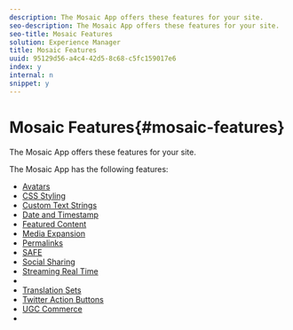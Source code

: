 ```yaml
---
description: The Mosaic App offers these features for your site.
seo-description: The Mosaic App offers these features for your site.
seo-title: Mosaic Features
solution: Experience Manager
title: Mosaic Features
uuid: 95129d56-a4c4-42d5-8c68-c5fc159017e6
index: y
internal: n
snippet: y
---
```


# Mosaic Features{#mosaic-features}

The Mosaic App offers these features for your site.

<a id="section_gfz_zpw_xy"></a>

The Mosaic App has the following features:

* [Avatars](../../c-features-livefyre/c-styling-features/c-avatars.md#c_avatars)
* [CSS Styling](../../c-features-livefyre/c-styling-features/c-css-styling-branding.md#c_css_styling_branding)
* [Custom Text Strings](../../c-features-livefyre/c-custom-text-strings.md#c_custom_text_strings)
* [Date and Timestamp](../../c-features-livefyre/c-styling-features/c-date-and-timestamp.md#c_date_and_timestamp)
* [Featured Content](../../c-features-livefyre/c-content-collection-tags/c-featured-content.md#c_featured_content)
* [Media Expansion](c_media_expansion.md#c_media_expansion)
* [Permalinks](../../c-features-livefyre/c-content-collection-tags/c-permalinks.md#c_permalinks)
* [SAFE](../../c-features-livefyre/c-about-moderation/c-moderation.md#c_moderation)
* [Social Sharing](../../c-features-livefyre/c-social-sharing/c-social-sharing.md#c_social_sharing)
* [Streaming Real Time](../../c-features-livefyre/c-content-behavior-features/c-streaming-real-time.md#c_streaming_real_time)
* [](../../c-features-livefyre/c-styling-features/c-styling-features.md#c_styling_features)
* [Translation Sets](../../c-settings-other/c-translation-sets/c-translation-sets.md#c_translation_sets)
* [Twitter Action Buttons](c_action_buttons.md#c_action_buttons)
* [UGC Commerce](../../c-features-livefyre/c-ugc-commerce.md#c_ugc_commerce)
* [](../../c-features-livefyre/c-on-site-contribution-features.md#section_vzs_t2s_d1b)


